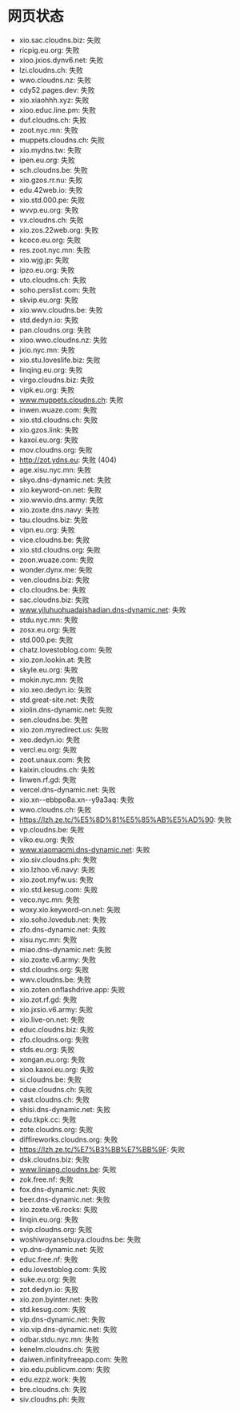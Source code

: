 # 网页状态
- xio.sac.cloudns.biz: 失败
- ricpig.eu.org: 失败
- xioo.jxios.dynv6.net: 失败
- lzi.cloudns.ch: 失败
- wwo.cloudns.nz: 失败
- cdy52.pages.dev: 失败
- xio.xiaohhh.xyz: 失败
- xioo.educ.line.pm: 失败
- duf.cloudns.ch: 失败
- zoot.nyc.mn: 失败
- muppets.cloudns.ch: 失败
- xio.mydns.tw: 失败
- ipen.eu.org: 失败
- sch.cloudns.be: 失败
- xio.gzos.rr.nu: 失败
- edu.42web.io: 失败
- xio.std.000.pe: 失败
- wvvp.eu.org: 失败
- vx.cloudns.ch: 失败
- xio.zos.22web.org: 失败
- kcoco.eu.org: 失败
- res.zoot.nyc.mn: 失败
- xio.wjg.jp: 失败
- ipzo.eu.org: 失败
- uto.cloudns.ch: 失败
- soho.perslist.com: 失败
- skvip.eu.org: 失败
- xio.wwv.cloudns.be: 失败
- std.dedyn.io: 失败
- pan.cloudns.org: 失败
- xioo.wwo.cloudns.nz: 失败
- jxio.nyc.mn: 失败
- xio.stu.loveslife.biz: 失败
- linqing.eu.org: 失败
- virgo.cloudns.biz: 失败
- vipk.eu.org: 失败
- www.muppets.cloudns.ch: 失败
- inwen.wuaze.com: 失败
- xio.std.cloudns.ch: 失败
- xio.gzos.link: 失败
- kaxoi.eu.org: 失败
- mov.cloudns.org: 失败
- http://zot.ydns.eu: 失败 (404)
- age.xisu.nyc.mn: 失败
- skyo.dns-dynamic.net: 失败
- xio.keyword-on.net: 失败
- xio.wwvio.dns.army: 失败
- xio.zoxte.dns.navy: 失败
- tau.cloudns.biz: 失败
- vipn.eu.org: 失败
- vice.cloudns.be: 失败
- xio.std.cloudns.org: 失败
- zoon.wuaze.com: 失败
- wonder.dynx.me: 失败
- ven.cloudns.biz: 失败
- clo.cloudns.be: 失败
- sac.cloudns.biz: 失败
- www.yiluhuohuadaishadian.dns-dynamic.net: 失败
- stdu.nyc.mn: 失败
- zosx.eu.org: 失败
- std.000.pe: 失败
- chatz.lovestoblog.com: 失败
- xio.zon.lookin.at: 失败
- skyle.eu.org: 失败
- mokin.nyc.mn: 失败
- xio.xeo.dedyn.io: 失败
- std.great-site.net: 失败
- xiolin.dns-dynamic.net: 失败
- sen.cloudns.be: 失败
- xio.zon.myredirect.us: 失败
- xeo.dedyn.io: 失败
- vercl.eu.org: 失败
- zoot.unaux.com: 失败
- kaixin.cloudns.ch: 失败
- linwen.rf.gd: 失败
- vercel.dns-dynamic.net: 失败
- xio.xn--ebbpo8a.xn--y9a3aq: 失败
- wwo.cloudns.ch: 失败
- https://lzh.ze.tc/%E5%8D%81%E5%85%AB%E5%AD%90: 失败
- vp.cloudns.be: 失败
- viko.eu.org: 失败
- www.xiaomaomi.dns-dynamic.net: 失败
- xio.siv.cloudns.ph: 失败
- xio.lzhoo.v6.navy: 失败
- xio.zoot.myfw.us: 失败
- xio.std.kesug.com: 失败
- veco.nyc.mn: 失败
- woxy.xio.keyword-on.net: 失败
- xio.soho.lovedub.net: 失败
- zfo.dns-dynamic.net: 失败
- xisu.nyc.mn: 失败
- miao.dns-dynamic.net: 失败
- xio.zoxte.v6.army: 失败
- std.cloudns.org: 失败
- wwv.cloudns.be: 失败
- xio.zoten.onflashdrive.app: 失败
- xio.zot.rf.gd: 失败
- xio.jxsio.v6.army: 失败
- xio.live-on.net: 失败
- educ.cloudns.biz: 失败
- zfo.cloudns.org: 失败
- stds.eu.org: 失败
- xongan.eu.org: 失败
- xioo.kaxoi.eu.org: 失败
- si.cloudns.be: 失败
- cdue.cloudns.ch: 失败
- vast.cloudns.ch: 失败
- shisi.dns-dynamic.net: 失败
- edu.tkpk.cc: 失败
- zote.cloudns.org: 失败
- diffireworks.cloudns.org: 失败
- https://lzh.ze.tc/%E7%B3%BB%E7%BB%9F: 失败
- dsk.cloudns.biz: 失败
- www.liniang.cloudns.be: 失败
- zok.free.nf: 失败
- fox.dns-dynamic.net: 失败
- beer.dns-dynamic.net: 失败
- xio.zoxte.v6.rocks: 失败
- linqin.eu.org: 失败
- svip.cloudns.org: 失败
- woshiwoyansebuya.cloudns.be: 失败
- vp.dns-dynamic.net: 失败
- educ.free.nf: 失败
- edu.lovestoblog.com: 失败
- suke.eu.org: 失败
- zot.dedyn.io: 失败
- xio.zon.byinter.net: 失败
- std.kesug.com: 失败
- vip.dns-dynamic.net: 失败
- xio.vip.dns-dynamic.net: 失败
- odbar.stdu.nyc.mn: 失败
- kenelm.cloudns.ch: 失败
- daiwen.infinityfreeapp.com: 失败
- xio.edu.publicvm.com: 失败
- edu.ezpz.work: 失败
- bre.cloudns.ch: 失败
- siv.cloudns.ph: 失败
